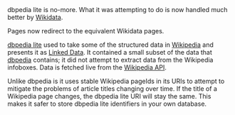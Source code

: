 <div class="gone">
dbpedia lite is no-more.
What it was attempting to do is now handled much better by <a href="http://www.wikidata.org/">Wikidata</a>.

Pages now redirect to the equivalent Wikidata pages.
</div>


[dbpedia lite](http://www.dbpedialite.org) used to take some of the structured data in [Wikipedia](http://wikipedia.org/) and presents it as [Linked Data](http://linkeddata.org/). It contained a small subset of the data that [dbpedia](http://dbpedia.org/) contains; it did not attempt to extract data from the Wikipedia infoboxes. Data is fetched live from the [Wikipedia API](http://en.wikipedia.org/w/api.php).

Unlike dbpedia is it uses stable Wikipedia pageIds in its URIs to attempt to mitigate the problems of article titles changing over time. If the title of a Wikipedia page changes, the dbpedia lite URI will stay the same. This makes it safer to store dbpedia lite identifiers in your own database.
